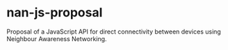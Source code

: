 # nan-js-proposal
Proposal of a JavaScript API for direct connectivity between devices using Neighbour Awareness Networking.
